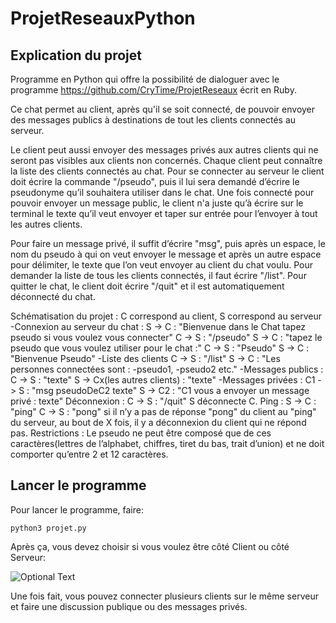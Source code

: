 # ProjetReseauxPython

## Explication du projet

Programme en Python qui offre la possibilité de dialoguer avec le programme https://github.com/CryTime/ProjetReseaux écrit en Ruby.

Ce chat permet au client, après qu'il se soit connecté, de pouvoir envoyer des messages publics à destinations de tout les
clients connectés au serveur.

Le client peut aussi envoyer des messages privés aux autres clients qui ne seront pas visibles aux clients non concernés.
Chaque client peut connaître la liste des clients connectés au chat. Pour se connecter au serveur le client doit écrire la commande "/pseudo", puis il lui sera demandé d’écrire le pseudonyme qu’il souhaitera utiliser dans le chat.
Une fois connecté pour pouvoir envoyer un message public, le client n'a juste qu’à écrire sur le terminal le texte qu’il veut envoyer et taper sur entrée pour l’envoyer à tout les autres clients.

Pour faire un message privé, il suffit d’écrire "msg", puis après un espace, le nom du pseudo
à qui on veut envoyer le message et après un autre espace pour délimiter, le texte que l’on veut envoyer au
client du chat voulu. Pour demander la liste de tous les clients connectés, il faut écrire "/list". Pour quitter le
chat, le client doit écrire "/quit" et il est automatiquement déconnecté du chat.


Schématisation du projet : C correspond au client, S correspond au serveur
-Connexion au serveur du chat : S -> C : "Bienvenue dans le Chat tapez pseudo si vous voulez vous connecter"
C -> S : "/pseudo" S -> C : "tapez le pseudo que vous voulez utiliser pour le chat :" C -> S : "Pseudo" S ->
C : "Bienvenue Pseudo"
-Liste des clients C -> S : "/list" S -> C : "Les personnes connectées sont : -pseudo1, -pseudo2 etc."
-Messages publics : C -> S : "texte" S -> Cx(les autres clients) : "texte"
-Messages privées : C1 -> S : "msg pseudoDeC2 texte" S -> C2 : "C1 vous a envoyer un message privé :
texte"
Déconnexion : C -> S : "/quit" S déconnecte C.
Ping : S -> C : "ping" C -> S : "pong" si il n’y a pas de réponse "pong" du client au "ping" du serveur, au
bout de X fois, il y a déconnexion du client qui ne répond pas.
Restrictions : Le pseudo ne peut être composé que de ces caractères(lettres de l’alphabet, chiffres, tiret du
bas, trait d’union) et ne doit comporter qu’entre 2 et 12 caractères.

## Lancer le programme
Pour lancer le programme, faire:
<pre><code>python3 projet.py</code></pre>

Après ça, vous devez choisir si vous voulez être côté Client ou côté Serveur:

![Optional Text](../master/images-readme/image_projet1.png)

Une fois fait, vous pouvez connecter plusieurs clients sur le même serveur et faire une discussion publique ou des messages privés.


